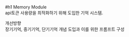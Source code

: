 #h1 Memory Module  
api토큰 사용량을 최적화하기 위해 도입한 기억 시스템.  

개선방향  
장기기억, 중기기억, 단기기억 개념 도입과 이를 위한 프롬프트 구성  